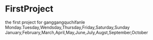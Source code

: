 # FirstProject
the first project for ganggangquchifanle
Monday.Tuesday,Wendsday,Thursday,Friday,Saturday,Sunday
January,February,March,April,May,June,July,Augst,September,October

